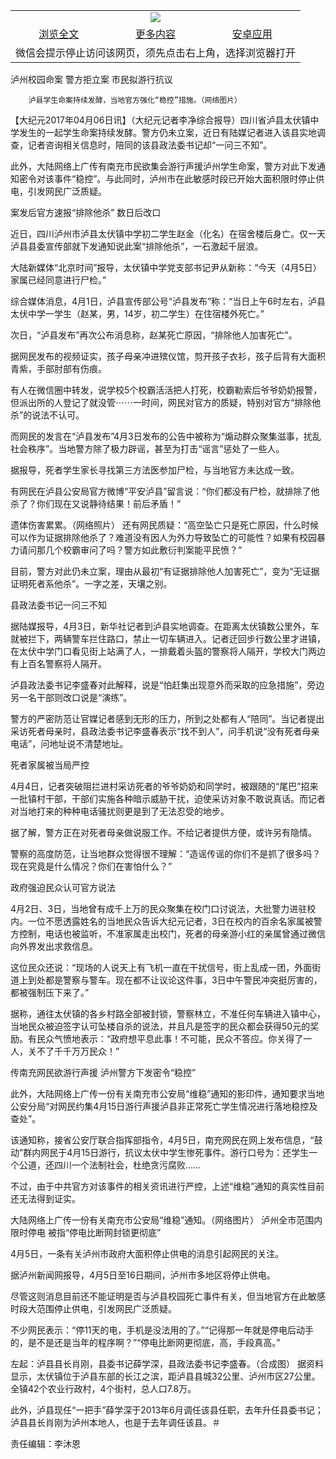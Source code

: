 

<table>
  <tr>
    <td align="center" colspan="3">
      <a href="https://github.com/ogate/ogate/blob/master/README.md"><img src="https://cloud.githubusercontent.com/assets/11880933/13434984/f430fae2-e012-11e5-814f-c2df1e82b247.jpg"/></a>
    </td>
  </tr>
  <tr>
    <td align="center">
      <a href="https://s3.ap-south-1.amazonaws.com/ogatem/oGate.htm?c816145&from=oNote">浏览全文</a>
    </td>
    <td align="center">
      <a href="https://s3.ap-south-1.amazonaws.com/ogatem/oGate.htm?from=oNote">更多内容</a>
    </td>
    <td align="center">
      <a href="https://raw.githubusercontent.com/ogate/up/master/ogate.apk">安卓应用</a>
    </td>
  </tr>
  <tr>
    <td align="center" colspan="3">
      微信会提示停止访问该网页，须先点击右上角，选择浏览器打开
    </td>
  </tr>
</table>    



泸州校园命案 警方拒立案 市民拟游行抗议






        泸县学生命案持续发酵，当地官方强化“稳控”措施。（网络图片）




【大纪元2017年04月06日讯】（大纪元记者李净综合报导）四川省泸县太伏镇中学发生的一起学生命案持续发酵。警方仍未立案，近日有陆媒记者进入该县实地调查，记者咨询相关信息时，陪同的该县政法委书记却“一问三不知”。


此外，大陆网络上广传有南充市民欲集会游行声援泸州学生命案，警方对此下发通知密令对该事件“稳控”。与此同时，泸州市在此敏感时段已开始大面积限时停止供电，引发网民广泛质疑。


案发后官方速报“排除他杀” 数日后改口


近日，四川泸州市泸县太伏镇中学初二学生赵金（化名）在宿舍楼后身亡。仅一天泸县县委宣传部就下发通知说此案“排除他杀”，一石激起千层浪。


大陆新媒体“北京时间”报导，太伏镇中学党支部书记尹从新称：“今天（4月5日）家属已经同意进行尸检。”


综合媒体消息，4月1日，泸县宣传部公号“泸县发布”称：“当日上午6时左右，泸县太伏中学一学生（赵某，男，14岁，初二学生）在住宿楼外死亡。”


次日，“泸县发布”再次公布消息称，赵某死亡原因，“排除他人加害死亡”。


据网民发布的视频证实，孩子母亲冲进殡仪馆，剪开孩子衣衫，孩子后背有大面积青紫，手部肘部有伤痕。


有人在微信圈中转发，说学校5个校霸活活把人打死，校霸勒索后爷爷奶奶报警，但派出所的人登记了就没管⋯⋯一时间，网民对官方的质疑，特别对官方“排除他杀”的说法不认可。


而网民的发言在“泸县发布”4月3日发布的公告中被称为“煽动群众聚集滋事，扰乱社会秩序”。当地警方除了极力辟谣，甚至为打击“谣言”惩处了一些人。


据报导，死者学生家长寻找第三方法医参加尸检，与当地官方未达成一致。


有网民在泸县公安局官方微博“平安泸县”留言说：“你们都没有尸检，就排除了他杀了？你们现在又说静待结果！前后矛盾！”


遗体伤害累累。（网络照片）
还有网民质疑：“高空坠亡只是死亡原因，什么时候可以作为证据排除他杀了？难道没有因人为外力导致坠亡的可能性？如果有校园暴力请问那几个校霸审问了吗？警方如此敷衍判案能平民愤？”


目前，警方对此仍未立案，理由从最初“有证据排除他人加害死亡”，变为“无证据证明死者系他杀”。一字之差，天壤之别。


县政法委书记一问三不知


据陆媒报导，4月3日，新华社记者到泸县实地调查。在距离太伏镇数公里外，车就被拦下，两辆警车拦住路口，禁止一切车辆进入。记者迂回步行数公里才进镇，在太伏中学门口看见街上站满了人，一排戴着头盔的警察将人隔开，学校大门两边有上百名警察将人隔开。


泸县政法委书记李盛春对此解释，说是“怕赶集出现意外而采取的应急措施”，旁边另一名干部则改口说是“演练”。


警方的严密防范让官媒记者感到无形的压力，所到之处都有人“陪同”。当记者提出采访死者母亲时，县政法委书记李盛春表示“找不到人”，问手机说“没有死者母亲电话”，问地址说不清楚地址。


死者家属被当局严控


4月4日，记者突破阻拦进村采访死者的爷爷奶奶和同学时，被跟随的“尾巴”招来一批镇村干部，干部们实施各种暗示威胁干扰，迫使采访对象不敢说真话。而记者对当地打来的种种电话骚扰则更是到了无法忍受的地步。


据了解，警方正在对死者母亲做说服工作。不给记者提供方便，或许另有隐情。


警察的高度防范，让当地群众觉得很不理解：“造谣传谣的你们不是抓了很多吗？现在究竟是什么情况？你们在害怕什么？”


政府强迫民众认可官方说法


4月2日、3日，当地曾有成千上万的民众聚集在校门口讨说法，大批警力进驻校内。一位不愿透露姓名的当地民众告诉大纪元记者，3日在校内的百余名家属被警方控制，电话也被监听，不准家属走出校门，死者的母亲游小红的亲属曾通过微信向外界发出求救信息。


这位民众还说：“现场的人说天上有飞机一直在干扰信号，街上乱成一团，外面街道上到处都是警察与警车。现在都不让议论这件事，3日中午警民冲突挺厉害的，都被强制压下来了。”


据称，通往太伏镇的各乡村路全部被封锁，警察林立，不准任何车辆进入镇中心，当地民众被迫签字认可坠楼自杀的说法，并且凡是签字的民众都会获得50元的奖励。有民众气愤地表示：“政府想平息此事！不可能，民众不答应。你关得了一人，关不了千千万万民众！”





传南充网民欲游行声援 泸州警方下发密令“稳控”


此外，大陆网络上广传一份有关南充市公安局“维稳”通知的影印件，通知要求当地公安分局“对网民约集4月15日游行声援泸县非正常死亡学生情况进行落地稳控及查处”。


该通知称，接省公安厅联合指挥部指令，4月5日，南充网民在网上发布信息，“鼓动”群内网民于4月15日游行，抗议太伏中学生惨死事件。游行口号为：还学生一个公道，还四川一个法制社会，杜绝贪污腐败&#8230;&#8230;


不过，由于中共官方对该事件的相关资讯进行严控，上述“维稳”通知的真实性目前还无法得到证实。


大陆网络上广传一份有关南充市公安局“维稳”通知。（网络图片）
泸州全市范围内限时停电 被指“停电比断网封锁更彻底”


4月5日，一条有关泸州市政府大面积停止供电的消息引起网民的关注。


据泸州新闻网报导，4月5日至16日期间，泸州市多地区将停止供电。


尽管这则消息目前还不能证明是否与泸县校园死亡事件有关，但当地官方在此敏感时段大范围停止供电，引发网民广泛质疑。


不少网民表示：“停11天的电，手机是没法用的了。”“记得那一年就是停电后动手的，是不是还是当年的程序啊？”“停电比断网更彻底，高，手段真高。”


左起：泸县县长肖刚，县委书记薛学深，县政法委书记李盛春。（合成图）
据资料显示，太伏镇位于泸县东部的长江之滨，距泸县县城32公里、泸州市区27公里。全镇42个农业行政村，4个街村，总人口7.8万。


此外，泸县现任“一把手”薛学深于2013年6月调任该县任职，去年升任县委书记；泸县县长肖刚为泸州本地人，也是于去年调任该县。＃


责任编辑：李沐恩




